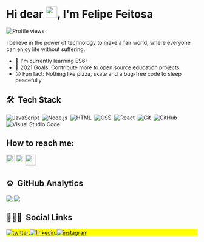 <h1 align="left">Hi dear <img src="https://raw.githubusercontent.com/kaueMarques/kaueMarques/master/hi.gif" width="30px">, I'm Felipe Feitosa</h1>
<p align="left"> <img src="https://komarev.com/ghpvc/?username=FelipeFeitosaDev&color=yellow" alt="Profile views" /> </p>
<p>I believe in the power of technology to make a fair world, where everyone can enjoy life without suffering.</p>
<ul>
<li>📖 I'm currently learning ES6+</li>
<li>💪 2021 Goals: Contribute more to open source education projects</li>
<li>😜 Fun fact: Nothing like pizza, skate and a bug-free code to sleep peacefully</li>
</ul>

## 🛠 &nbsp;Tech Stack

![JavaScript](https://img.shields.io/badge/-JavaScript-05122A?style=flat&logo=javascript)&nbsp;
![Node.js](https://img.shields.io/badge/-Node.js-05122A?style=flat&logo=node.js)&nbsp;
![HTML](https://img.shields.io/badge/-HTML-05122A?style=flat&logo=HTML5)&nbsp;
![CSS](https://img.shields.io/badge/-CSS-05122A?style=flat&logo=CSS3&logoColor=1572B6)&nbsp;
![React](https://img.shields.io/badge/-React-05122A?style=flat&logo=react)&nbsp;
![Git](https://img.shields.io/badge/-Git-05122A?style=flat&logo=git)&nbsp;
![GitHub](https://img.shields.io/badge/-GitHub-05122A?style=flat&logo=github)&nbsp;
![Visual Studio Code](https://img.shields.io/badge/-Visual%20Studio%20Code-05122A?style=flat&logo=visual-studio-code&logoColor=007ACC)&nbsp;


## How to reach me:

<a href="https://www.linkedin.com/in/ffdev/" target="blank">
<img align="left" width="22px" src="https://cdn-icons-png.flaticon.com/512/174/174857.png" style="max-width:100%;">
</a>
<a href="https://www.instagram.com/felipefdev/" target="blank">
<img align="left" width="22px" src="https://cdn-icons-png.flaticon.com/512/2111/2111463.png" style="max-width:100%; fill:yellow">
</a>
<a href="https://marmalade-manx-4bd.notion.site/Sobre-mim-74e19d7bf5f74c9ba80a38a87ee11cd5" target="blank">
<img align="left" width="28px" src="https://img.icons8.com/color/240/000000/notion--v1.png" style="max-width:100%; fill:yellow">
</a>
<br><br>

## ⚙️ &nbsp;GitHub Analytics
<p align="left">
<img align="center" src="https://github-readme-stats.vercel.app/api?username=FelipeFeitosaDev&show_icons=true&count_private=true&show_icons=true&theme=midnight-purple&hide_border=true&bg_color=0d1117" />
<img align="center" src="https://github-readme-stats.vercel.app/api/top-langs/?username=FelipeFeitosaDev&layout=compact&theme=midnight-purple&hide_border=true&bg_color=0d1117" />
</p>

## 👨🏽‍🦲 &nbsp;Social Links

<p align="left" style="background:yellow">

<a href="https://twitter.com/FelipeFDev" target="_blank">
  <img align="center" src="https://img.shields.io/badge/-felipefdev-05122A?style=flat&logo=twitter" alt="twitter"/>  
</a>
<a href="https://linkedin.com/in/ffdev" target="_blank">
  <img align="center" src="https://img.shields.io/badge/-felipefdev-05122A?style=flat&logo=linkedin" alt="linkedin"/>
</a>
<a href="https://instagram.com/felipefdev" target="_blank">
 <img align="center" src="https://img.shields.io/badge/-felipefdev-05122A?style=flat&logo=instagram" alt="instagram"/>
</a>

</p>
